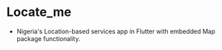 
# Locate_me

- Nigeria's Location-based services app in Flutter with embedded Map package functionality.

##
